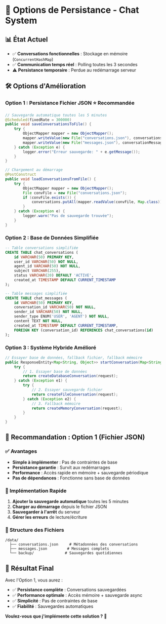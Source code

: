 # 🎯 Options de Persistance - Chat System

## 📊 **État Actuel**
- ✅ **Conversations fonctionnelles** : Stockage en mémoire (`ConcurrentHashMap`)
- ✅ **Communication temps réel** : Polling toutes les 3 secondes
- ⚠️ **Persistance temporaire** : Perdue au redémarrage serveur

## 🛠️ **Options d'Amélioration**

### **Option 1 : Persistance Fichier JSON** ⭐ **Recommandée**
```java
// Sauvegarde automatique toutes les 5 minutes
@Scheduled(fixedRate = 300000)
public void saveConversationsToFile() {
    try {
        ObjectMapper mapper = new ObjectMapper();
        mapper.writeValue(new File("conversations.json"), conversations);
        mapper.writeValue(new File("messages.json"), conversationMessages);
    } catch (Exception e) {
        logger.error("Erreur sauvegarde: " + e.getMessage());
    }
}

// Chargement au démarrage
@PostConstruct
public void loadConversationsFromFile() {
    try {
        ObjectMapper mapper = new ObjectMapper();
        File convFile = new File("conversations.json");
        if (convFile.exists()) {
            conversations.putAll(mapper.readValue(convFile, Map.class));
        }
    } catch (Exception e) {
        logger.warn("Pas de sauvegarde trouvée");
    }
}
```

### **Option 2 : Base de Données Simplifiée**
```sql
-- Table conversations simplifiée
CREATE TABLE chat_conversations (
    id VARCHAR(50) PRIMARY KEY,
    user_id VARCHAR(50) NOT NULL,
    agent_id VARCHAR(50) NOT NULL,
    subject VARCHAR(255),
    status VARCHAR(20) DEFAULT 'ACTIVE',
    created_at TIMESTAMP DEFAULT CURRENT_TIMESTAMP
);

-- Table messages simplifiée
CREATE TABLE chat_messages (
    id VARCHAR(50) PRIMARY KEY,
    conversation_id VARCHAR(50) NOT NULL,
    sender_id VARCHAR(50) NOT NULL,
    sender_type ENUM('USER', 'AGENT') NOT NULL,
    content TEXT NOT NULL,
    created_at TIMESTAMP DEFAULT CURRENT_TIMESTAMP,
    FOREIGN KEY (conversation_id) REFERENCES chat_conversations(id)
);
```

### **Option 3 : Système Hybride Amélioré**
```java
// Essayer base de données, fallback fichier, fallback mémoire
public ResponseEntity<Map<String, Object>> startConversation(Map<String, String> request) {
    try {
        // 1. Essayer base de données
        return createDatabaseConversation(request);
    } catch (Exception e1) {
        try {
            // 2. Essayer sauvegarde fichier
            return createFileConversation(request);
        } catch (Exception e2) {
            // 3. Fallback mémoire
            return createMemoryConversation(request);
        }
    }
}
```

## 🎯 **Recommandation : Option 1 (Fichier JSON)**

### **✅ Avantages**
- **Simple à implémenter** : Pas de contraintes de base
- **Persistance garantie** : Survit aux redémarrages
- **Performance** : Accès rapide en mémoire + sauvegarde périodique
- **Pas de dépendances** : Fonctionne sans base de données

### **🔧 Implémentation Rapide**
1. **Ajouter la sauvegarde automatique** toutes les 5 minutes
2. **Charger au démarrage** depuis le fichier JSON
3. **Sauvegarder à l'arrêt** du serveur
4. **Gérer les erreurs** de lecture/écriture

### **📁 Structure des Fichiers**
```
/data/
  ├── conversations.json     # Métadonnées des conversations
  ├── messages.json         # Messages complets
  └── backup/              # Sauvegardes quotidiennes
```

## 🚀 **Résultat Final**

Avec l'Option 1, vous aurez :
- ✅ **Persistance complète** : Conversations sauvegardées
- ✅ **Performance optimale** : Accès mémoire + sauvegarde async
- ✅ **Simplicité** : Pas de contraintes de base
- ✅ **Fiabilité** : Sauvegardes automatiques

**Voulez-vous que j'implémente cette solution ?** 🎯
